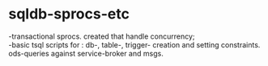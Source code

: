 # sqldb-sprocs-etc
-transactional sprocs. created that handle concurrency;  
-basic tsql scripts for : db-, table-, trigger- creation and setting constraints. ods-queries against service-broker and msgs.
